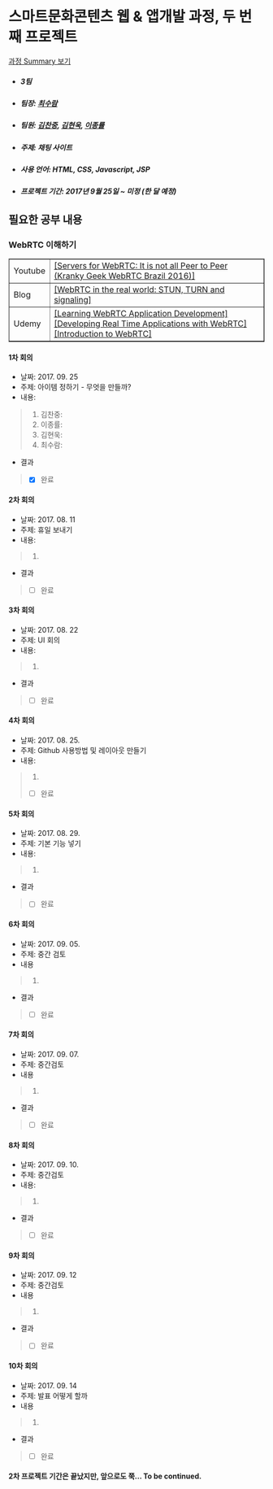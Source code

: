 
# 스마트문화콘텐츠 웹 & 앱개발 과정, 두 번 째 프로젝트 #
[과정 Summary 보기](https://chanjungkim.github.io/study/androidstudy/)
* ##### 3팀
* ##### 팀장: [최수람]()
* ##### 팀원: [김찬중](https://www.linkedin.com/in/chanjungkim/), [김현욱](), [이종률]()  
* ##### 주제: 채팅 사이트
* ##### 사용 언어: HTML, CSS, Javascript, JSP
* ##### 프로젝트 기간: 2017년 9월 25일 ~ 미정 (한 달 예정)

## 필요한 공부 내용 ##
### WebRTC 이해하기 ###
<table border=1>
  <tr>
    <td>Youtube</td>
    <td><a href="https://www.youtube.com/watch?v=Y1mx7cx6ckI&t=561s">[Servers for WebRTC: It is not all Peer to Peer (Kranky Geek WebRTC Brazil 2016)]</a>
  </tr>
  <tr>
    <td>Blog</td>
    <td><a href="https://www.html5rocks.com/ko/tutorials/webrtc/infrastructure/">[WebRTC in the real world: STUN, TURN and signaling]</a></td>
  </tr>
  <tr>
    <td>Udemy</td>
    <td><a href="https://www.udemy.com/learning-webrtc-application-development">[Learning WebRTC Application Development]</a><br>
      <a href="https://www.udemy.com/developing-real-time-applications-with-webrtc/">[Developing Real Time Applications with WebRTC]</a><br>
      <a href="https://www.udemy.com/introduction-to-webrtc/">[Introduction to WebRTC]</a><br>
    </td>
  </tr>
</table>

#### 1차 회의
* 날짜: 2017. 09. 25
* 주제: 아이템 정하기 - 무엇을 만들까?
* 내용:
> 1. 김찬중: 
> 2. 이종률: 
> 3. 김현욱: 
> 4. 최수람: 
* 결과
> - [X] 완료

#### 2차 회의
* 날짜: 2017. 08. 11
* 주제: 휴일 보내기
* 내용: 
> 1. 
* 결과
> - [ ] 완료

#### 3차 회의
* 날짜: 2017. 08. 22
* 주제: UI 회의
* 내용:
> 1. 
* 결과
> - [ ] 완료

#### 4차 회의
* 날짜: 2017. 08. 25. 
* 주제: Github 사용방법 및 레이아웃 만들기
* 내용:
> 1.
> - [ ] 완료

#### 5차 회의
* 날짜: 2017. 08. 29.
* 주제: 기본 기능 넣기
* 내용: 
> 1.
* 결과
> - [ ] 완료

#### 6차 회의
* 날짜: 2017. 09. 05.
* 주제: 중간 검토
* 내용
> 1. 
* 결과
> - [ ] 완료

#### 7차 회의
* 날짜: 2017. 09. 07.
* 주제: 중간검토
* 내용
> 1. 
* 결과
> - [ ] 완료

#### 8차 회의
* 날짜: 2017. 09. 10.
* 주제: 중간검토
* 내용:
> 1. 
* 결과
> - [ ] 완료

#### 9차 회의
* 날짜: 2017. 09. 12
* 주제: 중간검토
* 내용
> 1. 
* 결과
> - [ ] 완료

#### 10차 회의
* 날짜: 2017. 09. 14
* 주제: 발표 어떻게 할까
* 내용
> 1. 
* 결과
> - [ ] 완료


#### 2차 프로젝트 기간은 끝났지만, 앞으로도 쭉... To be continued.
